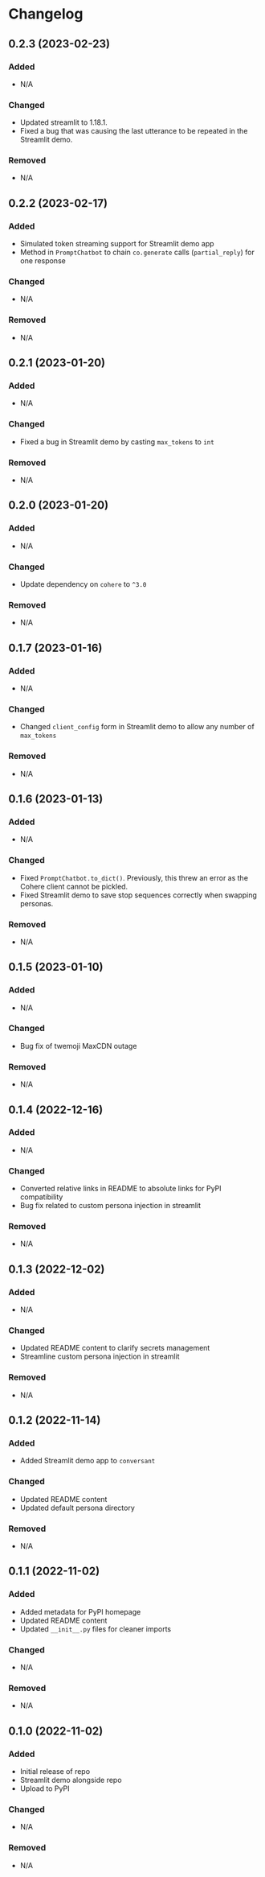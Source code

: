 # Changelog
## 0.2.3 (2023-02-23)

### Added
- N/A
### Changed
- Updated streamlit to 1.18.1.
- Fixed a bug that was causing the last utterance to be repeated in the Streamlit demo.

### Removed
- N/A

## 0.2.2 (2023-02-17)

### Added
- Simulated token streaming support for Streamlit demo app
- Method in `PromptChatbot` to chain `co.generate` calls (`partial_reply`) for one response

### Changed
- N/A

### Removed
- N/A

## 0.2.1 (2023-01-20)

### Added
- N/A

### Changed
- Fixed a bug in Streamlit demo by casting `max_tokens` to `int`

### Removed
- N/A

## 0.2.0 (2023-01-20)

### Added
- N/A

### Changed
- Update dependency on `cohere` to `^3.0`

### Removed
- N/A

## 0.1.7 (2023-01-16)

### Added
- N/A

### Changed
- Changed `client_config` form in Streamlit demo to allow any number of `max_tokens`

### Removed
- N/A

## 0.1.6 (2023-01-13)

### Added
- N/A

### Changed
- Fixed `PromptChatbot.to_dict()`. Previously, this threw an error as the Cohere client cannot be pickled.
- Fixed Streamlit demo to save stop sequences correctly when swapping personas.

### Removed
- N/A

## 0.1.5 (2023-01-10)

### Added
- N/A

### Changed
- Bug fix of twemoji MaxCDN outage

### Removed
- N/A

## 0.1.4 (2022-12-16)

### Added
- N/A

### Changed
- Converted relative links in README to absolute links for PyPI compatibility
- Bug fix related to custom persona injection in streamlit

### Removed
- N/A

## 0.1.3 (2022-12-02)

### Added
- N/A

### Changed
- Updated README content to clarify secrets management
- Streamline custom persona injection in streamlit

### Removed
- N/A

## 0.1.2 (2022-11-14)

### Added
- Added Streamlit demo app to `conversant`

### Changed
- Updated README content
- Updated default persona directory 

### Removed
- N/A

## 0.1.1 (2022-11-02)

### Added
- Added metadata for PyPI homepage
- Updated README content
- Updated `__init__.py` files for cleaner imports

### Changed
- N/A

### Removed
- N/A
## 0.1.0 (2022-11-02)

### Added
- Initial release of repo
- Streamlit demo alongside repo
- Upload to PyPI

### Changed
- N/A

### Removed
- N/A